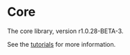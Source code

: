 # Core

The core library, version r1.0.28-BETA-3.

See the [tutorials](tutorials/index.md) for more information.
